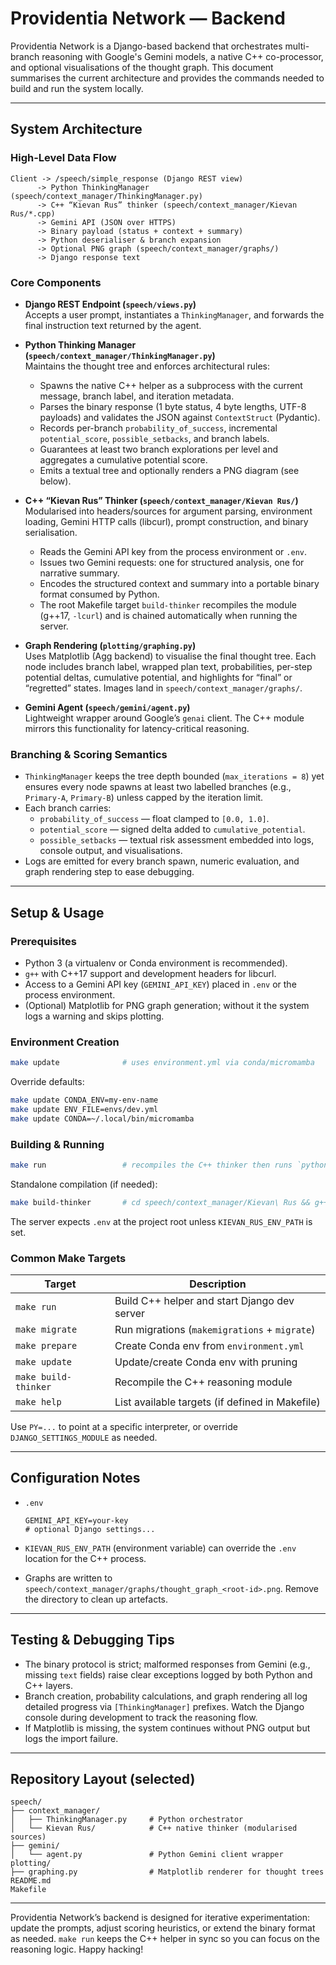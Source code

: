 # Providentia Network — Backend

Providentia Network is a Django-based backend that orchestrates multi-branch reasoning with Google's Gemini models, a native C++ co-processor, and optional visualisations of the thought graph. This document summarises the current architecture and provides the commands needed to build and run the system locally.

---

## System Architecture

### High-Level Data Flow

```
Client -> /speech/simple_response (Django REST view)
      -> Python ThinkingManager (speech/context_manager/ThinkingManager.py)
      -> C++ “Kievan Rus” thinker (speech/context_manager/Kievan Rus/*.cpp)
      -> Gemini API (JSON over HTTPS)
      -> Binary payload (status + context + summary)
      -> Python deserialiser & branch expansion
      -> Optional PNG graph (speech/context_manager/graphs/)
      -> Django response text
```

### Core Components

- **Django REST Endpoint (`speech/views.py`)**  
  Accepts a user prompt, instantiates a `ThinkingManager`, and forwards the final instruction text returned by the agent.

- **Python Thinking Manager (`speech/context_manager/ThinkingManager.py`)**  
  Maintains the thought tree and enforces architectural rules:
  - Spawns the native C++ helper as a subprocess with the current message, branch label, and iteration metadata.
  - Parses the binary response (1 byte status, 4 byte lengths, UTF-8 payloads) and validates the JSON against `ContextStruct` (Pydantic).
  - Records per-branch `probability_of_success`, incremental `potential_score`, `possible_setbacks`, and branch labels.
  - Guarantees at least two branch explorations per level and aggregates a cumulative potential score.
  - Emits a textual tree and optionally renders a PNG diagram (see below).

- **C++ “Kievan Rus” Thinker (`speech/context_manager/Kievan Rus/`)**  
  Modularised into headers/sources for argument parsing, environment loading, Gemini HTTP calls (libcurl), prompt construction, and binary serialisation.
  - Reads the Gemini API key from the process environment or `.env`.
  - Issues two Gemini requests: one for structured analysis, one for narrative summary.
  - Encodes the structured context and summary into a portable binary format consumed by Python.
  - The root Makefile target `build-thinker` recompiles the module (g++17, `-lcurl`) and is chained automatically when running the server.

- **Graph Rendering (`plotting/graphing.py`)**  
  Uses Matplotlib (Agg backend) to visualise the final thought tree. Each node includes branch label, wrapped plan text, probabilities, per-step potential deltas, cumulative potential, and highlights for “final” or “regretted” states. Images land in `speech/context_manager/graphs/`.

- **Gemini Agent (`speech/gemini/agent.py`)**  
  Lightweight wrapper around Google’s `genai` client. The C++ module mirrors this functionality for latency-critical reasoning.

### Branching & Scoring Semantics

- `ThinkingManager` keeps the tree depth bounded (`max_iterations = 8`) yet ensures every node spawns at least two labelled branches (e.g., `Primary-A`, `Primary-B`) unless capped by the iteration limit.
- Each branch carries:
  - `probability_of_success` — float clamped to `[0.0, 1.0]`.
  - `potential_score` — signed delta added to `cumulative_potential`.
  - `possible_setbacks` — textual risk assessment embedded into logs, console output, and visualisations.
- Logs are emitted for every branch spawn, numeric evaluation, and graph rendering step to ease debugging.

---

## Setup & Usage

### Prerequisites

- Python 3 (a virtualenv or Conda environment is recommended).
- `g++` with C++17 support and development headers for libcurl.
- Access to a Gemini API key (`GEMINI_API_KEY`) placed in `.env` or the process environment.
- (Optional) Matplotlib for PNG graph generation; without it the system logs a warning and skips plotting.

### Environment Creation

```bash
make update              # uses environment.yml via conda/micromamba
```

Override defaults:

```bash
make update CONDA_ENV=my-env-name
make update ENV_FILE=envs/dev.yml
make update CONDA=~/.local/bin/micromamba
```

### Building & Running

```bash
make run                 # recompiles the C++ thinker then runs `python manage.py runserver`
```

Standalone compilation (if needed):

```bash
make build-thinker       # cd speech/context_manager/Kievan\ Rus && g++ ... -lcurl
```

The server expects `.env` at the project root unless `KIEVAN_RUS_ENV_PATH` is set.

### Common Make Targets

| Target              | Description                                               |
|---------------------|-----------------------------------------------------------|
| `make run`          | Build C++ helper and start Django dev server              |
| `make migrate`      | Run migrations (`makemigrations` + `migrate`)             |
| `make prepare`      | Create Conda env from `environment.yml`                   |
| `make update`       | Update/create Conda env with pruning                      |
| `make build-thinker`| Recompile the C++ reasoning module                        |
| `make help`         | List available targets (if defined in Makefile)          |

Use `PY=...` to point at a specific interpreter, or override `DJANGO_SETTINGS_MODULE` as needed.

---

## Configuration Notes

- `.env`  
  ```
  GEMINI_API_KEY=your-key
  # optional Django settings...
  ```

- `KIEVAN_RUS_ENV_PATH` (environment variable) can override the `.env` location for the C++ process.
- Graphs are written to `speech/context_manager/graphs/thought_graph_<root-id>.png`. Remove the directory to clean up artefacts.

---

## Testing & Debugging Tips

- The binary protocol is strict; malformed responses from Gemini (e.g., missing `text` fields) raise clear exceptions logged by both Python and C++ layers.
- Branch creation, probability calculations, and graph rendering all log detailed progress via `[ThinkingManager]` prefixes. Watch the Django console during development to track the reasoning flow.
- If Matplotlib is missing, the system continues without PNG output but logs the import failure.

---

## Repository Layout (selected)

```
speech/
├── context_manager/
│   ├── ThinkingManager.py     # Python orchestrator
│   └── Kievan Rus/            # C++ native thinker (modularised sources)
├── gemini/
│   └── agent.py               # Python Gemini client wrapper
plotting/
├── graphing.py                # Matplotlib renderer for thought trees
README.md
Makefile
```

---

Providentia Network’s backend is designed for iterative experimentation: update the prompts, adjust scoring heuristics, or extend the binary format as needed. `make run` keeps the C++ helper in sync so you can focus on the reasoning logic. Happy hacking!

